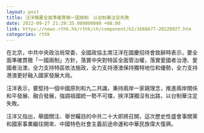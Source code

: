 ```yaml
---
layout: post
title: 汪洋稱要全面準確貫徹一國兩制　以台制華注定失敗
date: 2022-09-27 21:29:35.000000000 +08:00
link: https://news.rthk.hk/rthk/ch/component/k2/1668677-20220927.htm
categories: rthk
---
```


在北京，中共中央政治局常委、全國政協主席汪洋在國慶招待會致辭時表示，要全面準確貫徹「一國兩制」方針，落實中央對特區全面管治權，落實愛國者治港、愛國者治澳，全力支持特區依法施政，全力支持港澳保持獨特地位和優勢，全力支持港澳更好融入國家發展大局。

汪洋表示，要堅持一個中國原則和九二共識，秉持兩岸一家親理念，推進兩岸關係和平發展、融合發展，強調祖國統一勢不可擋，挾洋謀獨沒有出路，以台制華注定失敗。

汪洋又指出，舉國關注、舉世矚目的中共二十大即將召開，這次歷史性盛會事關黨和國家事業繼往開來、中國特色社會主義前途命運和中華民族偉大復興。
